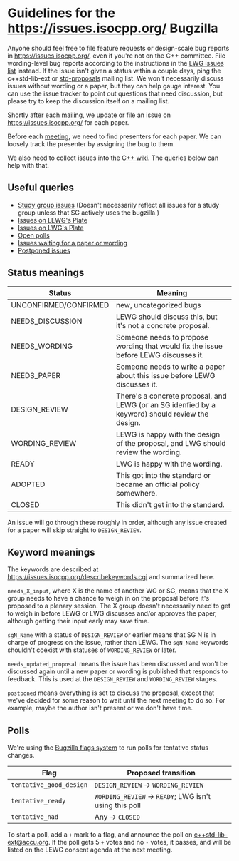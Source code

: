 # Guidelines for the https://issues.isocpp.org/ Bugzilla

Anyone should feel free to file feature requests or design-scale bug reports in https://issues.isocpp.org/, even if you're not on the C++ committee.
File wording-level bug reports according to the instructions in the [LWG issues list](http://cplusplus.github.io/LWG/lwg-active.html) instead.
If the issue isn't given a status within a couple days, ping the c++std-lib-ext or [std-proposals](https://groups.google.com/a/isocpp.org/forum/#!forum/std-proposals) mailing list.
We won't necessarily discuss issues without wording or a paper, but they can help gauge interest.
You can use the issue tracker to point out questions that need discussion, but please try to keep the discussion itself on a mailing list.

Shortly after each [mailing](http://www.open-std.org/jtc1/sc22/wg21/docs/papers/), we update or file an issue on https://issues.isocpp.org/ for each paper.

Before each [meeting](https://isocpp.org/std/meetings-and-participation/upcoming-meetings), we need to find presenters for each paper.
We can loosely track the presenter by assigning the bug to them.

We also need to collect issues into the [C++ wiki](http://wiki.edg.com/). The queries below can help with that.

## Useful queries

* [Study group issues](https://issues.isocpp.org/buglist.cgi?columnlist=component%2Cbug_status%2Cshort_desc%2Cassigned_to%2Ckeywords%2Cflagtypes.name&keywords=sg.%2A&keywords_type=regexp&list_id=392&order=bug_status%2Cchangeddate%20DESC&query_based_on=&query_format=advanced) (Doesn't necessarily reflect all issues for a study group unless that SG actively uses the bugzilla.)
* [Issues on LEWG's Plate](https://issues.isocpp.org/buglist.cgi?bug_status=NEEDS_DISCUSSION&bug_status=DESIGN_REVIEW&columnlist=component%2Cassigned_to%2Cbug_status%2Cshort_desc%2Cchangeddate&f1=keywords&keywords=needs_updated_proposal%2C%20postponed&keywords_type=nowords&known_name=LEWG%27s%20Plate&list_id=287&o1=notregexp&query_based_on=LEWG%27s%20Plate&query_format=advanced&v1=%5Esg%5B0-9%5D%2B_.%2A)
* [Issues on LWG's Plate](https://issues.isocpp.org/buglist.cgi?bug_status=WORDING_REVIEW&columnlist=component%2Cbug_status%2Cshort_desc%2Cassigned_to%2Ckeywords%2Cflagtypes.name&component=Library&keywords=needs_updated_proposal%2C%20postponed%2C%20&keywords_type=nowords&list_id=390&query_format=advanced)
* [Open polls](https://issues.isocpp.org/buglist.cgi?columnlist=component%2Cbug_status%2Cshort_desc%2Ckeywords%2Cflagtypes.name&f1=flagtypes.name&f2=flagtypes.name&f3=flagtypes.name&j_top=OR&list_id=385&o1=substring&o2=substring&o3=substring&query_format=advanced&v1=tentative_good_design&v2=tentative_ready&v3=tentative_nad)
* [Issues waiting for a paper or wording](https://issues.isocpp.org/buglist.cgi?columnlist=component%2Cbug_status%2Cshort_desc%2Ckeywords%2Cflagtypes.name%2Cassigned_to&f1=bug_status&f2=bug_status&f3=keywords&j_top=OR&list_id=393&o1=equals&o2=equals&o3=substring&query_based_on=&query_format=advanced&v1=NEEDS_WORDING&v2=NEEDS_PAPER&v3=needs_updated_proposal)
* [Postponed issues](https://issues.isocpp.org/buglist.cgi?keywords=postponed%2C%20&keywords_type=allwords&list_id=394&query_format=advanced)

## Status meanings

|Status|Meaning|
|------|-------|
|UNCONFIRMED/CONFIRMED|new, uncategorized bugs|
|NEEDS_DISCUSSION|LEWG should discuss this, but it's not a concrete proposal.|
|NEEDS_WORDING|Someone needs to propose wording that would fix the issue before LEWG discusses it.|
|NEEDS_PAPER|Someone needs to write a paper about this issue before LEWG discusses it.|
|DESIGN_REVIEW|There's a concrete proposal, and LEWG (or an SG idenfied by a keyword) should review the design.|
|WORDING_REVIEW|LEWG is happy with the design of the proposal, and LWG should review the wording.|
|READY|LWG is happy with the wording.|
|ADOPTED|This got into the standard or became an official policy somewhere.|
|CLOSED|This didn't get into the standard.|

An issue will go through these roughly in order, although any issue created for a paper will skip straight to `DESIGN_REVIEW`.

## Keyword meanings

The keywords are described at https://issues.isocpp.org/describekeywords.cgi and summarized here.

`needs_X_input`, where X is the name of another WG or SG, means that the X group needs to have a chance to weigh in on the proposal before it's proposed to a plenary session.
The X group doesn't necessarily need to get to weigh in before LEWG or LWG discusses and/or approves the paper, although getting their input early may save time.

`sgN_Name` with a status of `DESIGN_REVIEW` or earlier means that SG N is in charge of progress on the issue, rather than LEWG.
The `sgN_Name` keywords shouldn't coexist with statuses of `WORDING_REVIEW` or later.

`needs_updated_proposal` means the issue has been discussed and won't be discussed again until a new paper or wording is published that responds to feedback. This is used at the `DESIGN_REVIEW` and `WORDING_REVIEW` stages.

`postponed` means everything is set to discuss the proposal, except that we've decided for some reason to wait until the next meeting to do so. For example, maybe the author isn't present or we don't have time.

## Polls

We're using the [Bugzilla flags system](http://www.bugzilla.org/docs/4.4/en/html/flags-overview.html) to run polls for tentative status changes.

|Flag|Proposed transition|
|----|-------------------|
|`tentative_good_design`|`DESIGN_REVIEW` -> `WORDING_REVIEW`|
|`tentative_ready`|`WORDING_REVIEW` -> `READY`; LWG isn't using this poll|
|`tentative_nad`|Any -> `CLOSED`|

To start a poll, add a `+` mark to a flag, and announce the poll on c++std-lib-ext@accu.org.
If the poll gets 5 `+` votes and no `-` votes, it passes, and will be listed on the LEWG consent agenda at the next meeting.
